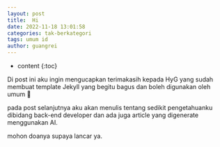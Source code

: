 ```yaml
---
layout: post
title:  Hi
date: 2022-11-18 13:01:58
categories: tak-berkategori
tags: umum id
author: guangrei
---
```


* content
{:toc}

Di post ini aku ingin mengucapkan terimakasih kepada HyG yang sudah membuat template Jekyll yang begitu bagus dan boleh digunakan oleh umum 🙏

pada post selanjutnya aku akan menulis tentang sedikit pengetahuanku dibidang back-end developer dan ada juga article yang digenerate menggunakan AI.

mohon doanya supaya lancar ya.